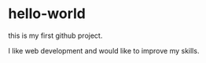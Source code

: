 # hello-world
this is my first github project.

I like web development and would like to improve my skills.
